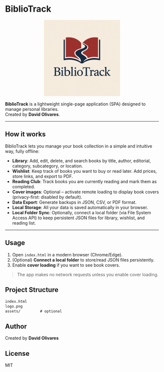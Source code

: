 # BiblioTrack

<p align="center">
  <img src="logo.png" alt="BiblioTrack logo" width="250"/>
</p>

**BiblioTrack** is a lightweight single-page application (SPA) designed to manage personal libraries.  
Created by **David Olivares**.

---

## How it works

BiblioTrack lets you manage your book collection in a simple and intuitive way, fully offline:

- **Library**: Add, edit, delete, and search books by title, author, editorial, category, subcategory, or location.  
- **Wishlist**: Keep track of books you want to buy or read later. Add prices, store links, and export to PDF.  
- **Reading Club**: Track books you are currently reading and mark them as completed.  
- **Cover images**: Optional – activate remote loading to display book covers (privacy-first: disabled by default).  
- **Data Export**: Generate backups in JSON, CSV, or PDF format.  
- **Local Storage**: All your data is saved automatically in your browser.  
- **Local Folder Sync**: Optionally, connect a local folder (via File System Access API) to keep persistent JSON files for library, wishlist, and reading list.  

---

## Usage
1. Open `index.html` in a modern browser (Chrome/Edge).
2. (Optional) **Connect a local folder** to store/read JSON files persistently.
3. Enable **cover loading** if you want to see book covers.

> The app makes no network requests unless you enable cover loading.

## Project Structure
```
index.html
logo.png
assets/         # optional
```

## Author
Created by **David Olivares**

## License
MIT